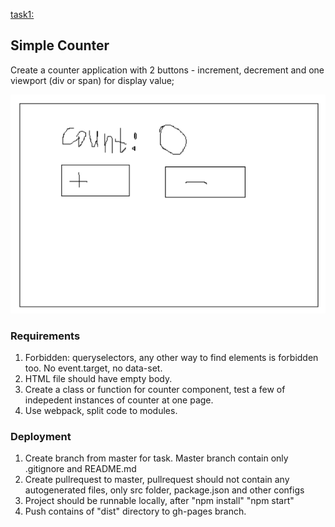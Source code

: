 [task1:](https://inikonzs.github.io/repoForStream/task1deploy/index.html)

## Simple Counter

Create a counter application with 2 buttons - increment, decrement and one viewport (div or span) for display value;

![design](https://raw.githubusercontent.com/InikonZS/repoForStream/master/unknown%20(1).png)


### Requirements

1. Forbidden: queryselectors, any other way to find elements is forbidden too. No event.target, no data-set.
2. HTML file should have empty body.
3. Create a class or function for counter component, test a few of indepedent instances of counter at one page.
4. Use webpack, split code to modules.

### Deployment

1. Create branch from master for task. Master branch contain only .gitignore and README.md
2. Create pullrequest to master, pullrequest should not contain any autogenerated files, only src folder, package.json and other configs
3. Project should be runnable locally, after "npm install" "npm start"
4. Push contains of "dist" directory to gh-pages branch.
